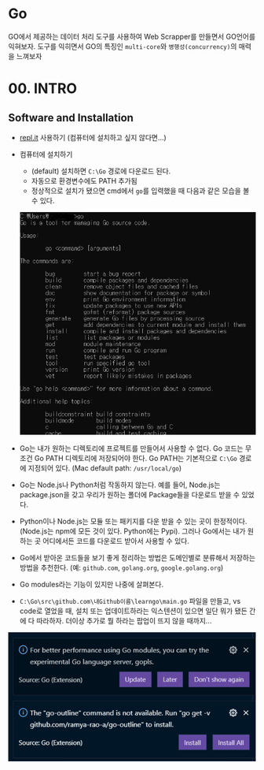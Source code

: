 # Go

GO에서 제공하는 데이터 처리 도구를 사용하여 Web Scrapper를 만들면서 GO언어를 익혀보자. 도구를 익히면서 GO의 특징인 `multi-core`와 `병행성(concurrency)`의 매력을 느껴보자

# 00. INTRO

## Software and Installation

- [repl.it](http://repl.it) 사용하기 (컴퓨터에 설치하고 싶지 않다면...)
- 컴퓨터에 설치하기

  - (default) 설치하면 `C:\Go` 경로에 다운로드 된다.
  - 자동으로 환경변수에도 PATH 추가됨
  - 정상적으로 설치가 됐으면 cmd에서 `go`를 입력했을 때 다음과 같은 모습을 볼 수 있다.

  ![check_installed](static/installed.png)

- Go는 내가 원하는 디렉토리에 프로젝트를 만들어서 사용할 수 없다. Go 코드는 무조건 Go PATH 디렉토리에 저장되어야 한다. Go PATH는 기본적으로 `C:\Go` 경로에 지정되어 있다. (Mac default path: `/usr/local/go`)
- Go는 Node.js나 Python처럼 작동하지 않는다. 예를 들어, Node.js는 package.json을 갖고 우리가 원하는 폴더에 Package들을 다운로드 받을 수 있었다.
- Python이나 Node.js는 모듈 또는 패키지를 다운 받을 수 있는 곳이 한정적이다. (Node.js는 npm에 모든 것이 있다. Python에는 Pypi). 그러나 Go에서는 내가 원하는 곳 어디에서든 코드를 다운로드 받아서 사용할 수 있다.
- Go에서 받아온 코드들을 보기 좋게 정리하는 방법은 도메인별로 분류해서 저장하는 방법을 추천한다. (예: `github.com`, `golang.org`, `google.golang.org`)
- Go modules라는 기능이 있지만 나중에 살펴본다.
- `C:\Go\src\github.com\내Github이름\learngo\main.go` 파일을 만들고, vs code로 열었을 때, 설치 또는 업데이트하라는 익스텐션이 있으면 일단 뭐가 됐든 간에 다 따라하자. 더이상 추가로 뭘 하라는 팝업이 뜨지 않을 때까지...

![Extension](static/extensions.png)
